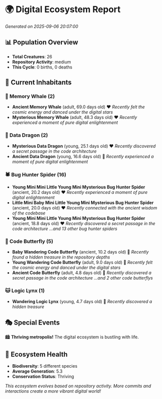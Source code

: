 # 🌍 Digital Ecosystem Report
*Generated on 2025-09-06 20:07:00*

## 📊 Population Overview
- **Total Creatures**: 26
- **Repository Activity**: medium
- **This Cycle**: 0 births, 0 deaths

## 👥 Current Inhabitants

### 🐋 Memory Whale (2)
- **Ancient Memory Whale** (adult, 69.0 days old) ❤️
  *Recently felt the cosmic energy and danced under the digital stars*
- **Mysterious Memory Whale** (adult, 48.3 days old) ❤️
  *Recently experienced a moment of pure digital enlightenment*

### 🐉 Data Dragon (2)
- **Mysterious Data Dragon** (young, 25.1 days old) ❤️
  *Recently discovered a secret passage in the code architecture*
- **Ancient Data Dragon** (young, 16.6 days old) 💚
  *Recently experienced a moment of pure digital enlightenment*

### 🕷️ Bug Hunter Spider (16)
- **Young Mini Mini Little Young Mini Mysterious Bug Hunter Spider** (ancient, 20.2 days old) ❤️
  *Recently experienced a moment of pure digital enlightenment*
- **Little Mini Baby Mini Little Young Mini Mysterious Bug Hunter Spider** (ancient, 20.0 days old) ❤️
  *Recently connected with the ancient wisdom of the codebase*
- **Young Mini Mini Little Young Mini Mysterious Bug Hunter Spider** (ancient, 18.8 days old) ❤️
  *Recently discovered a secret passage in the code architecture*
  *...and 13 other bug hunter spiders*

### 🦋 Code Butterfly (5)
- **Baby Wandering Code Butterfly** (ancient, 10.2 days old) 💛
  *Recently found a hidden treasure in the repository depths*
- **Young Wandering Code Butterfly** (adult, 9.0 days old) 💚
  *Recently felt the cosmic energy and danced under the digital stars*
- **Ancient Code Butterfly** (adult, 4.8 days old) 💚
  *Recently discovered a secret passage in the code architecture*
  *...and 2 other code butterflys*

### 🐱 Logic Lynx (1)
- **Wandering Logic Lynx** (young, 4.7 days old) 💚
  *Recently discovered a hidden treasure*

## 🎭 Special Events

🏙️ **Thriving metropolis!** The digital ecosystem is bustling with life.

## 🔬 Ecosystem Health
- **Biodiversity**: 5 different species
- **Average Generation**: 5.3
- **Conservation Status**: Thriving

*This ecosystem evolves based on repository activity. More commits and interactions create a more vibrant digital world!*